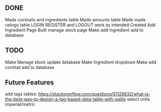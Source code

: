 ## DONE

Made cocktails and ingredients table
Made amounts table
Made made ratings table
LOGIN REGISTER and LOGOUT work as intended
Created Add Ingredient Page
Built manage stock page
Make add ingredient add to database




## TODO

Make Manage stock update database
Make Ingredient dropdown
Make add cocktail add to database





## Future Features

add tags tables: https://stackoverflow.com/questions/51128832/what-is-the-best-way-to-design-a-tag-based-data-table-with-sqlite
select units imperial/metric